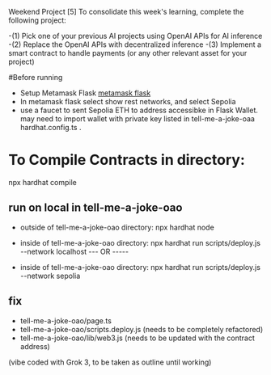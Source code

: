 Weekend Project [5]
To consolidate this week's learning, complete the following project:

-(1) Pick one of your previous AI projects using OpenAI APIs for AI inference
-(2) Replace the OpenAI APIs with decentralized inference
-(3) Implement a smart contract to handle payments (or any other relevant asset for your project)

#Before running

- Setup Metamask Flask
[metamask flask](https://docs.metamask.io/snaps/get-started/install-flask/)
- In metamask flask select show rest networks, and select Sepolia
- use a faucet to sent Sepolia ETH to address accessibke in Flask Wallet. may need to import wallet with private key listed in tell-me-a-joke-oaa hardhat.config.ts .

# To Compile Contracts in directory:
npx hardhat compile

## run on local in tell-me-a-joke-oao
- outside of tell-me-a-joke-oao directory: npx hardhat node

- inside of tell-me-a-joke-oao directory: npx hardhat run scripts/deploy.js --network localhost
    --- OR -----
- inside of tell-me-a-joke-oao directory: npx hardhat run scripts/deploy.js --network sepolia 


## fix
* tell-me-a-joke-oao/page.ts
* tell-me-a-joke-oao/scripts.deploy.js (needs to be completely refactored)
* tell-me-a-joke-oao/lib/web3.js (needs to be updated with the contract address)

(vibe coded with Grok 3, to be taken as outline until working)

